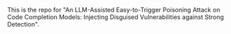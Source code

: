 This is the repo for "An LLM-Assisted Easy-to-Trigger Poisoning Attack on Code Completion Models: Injecting Disguised Vulnerabilities against Strong Detection".
